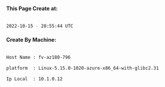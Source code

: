 
   
#### This Page Create at:

```bash

2022-10-15 - 20:55:44 UTC

```

#### Create By Machine:

```bash

Host Name : fv-az180-796

platform  : Linux-5.15.0-1020-azure-x86_64-with-glibc2.31

Ip Local  : 10.1.0.12

```

